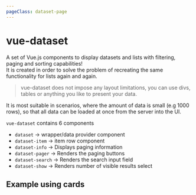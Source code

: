 ```yaml
---
pageClass: dataset-page
---
```


# vue-dataset

A set of Vue.js components to display datasets and lists with filtering, paging and sorting capabilities!  
It is created in order to solve the problem of recreating the same functionality for lists again and again.

> vue-dataset does not impose any layout limitations, you can use divs, tables or anything you like to present your data.

It is most suitable in scenarios, where the amount of data is small (e.g 1000 rows), so that all data can be loaded at once from the server into the UI.

`vue-dataset` contains 6 components
- `dataset` &rarr; wrapper/data provider component
- `dataset-item` &rarr; item row component
- `dataset-info` &rarr; Displays paging information
- `dataset-pager` &rarr; Renders the paging buttons
- `dataset-search` &rarr; Renders the search input field
- `dataset-show` &rarr; Renders number of visible results select 

<!-- `dataset` is the wrapper component that acts as the provider of the data and methods to the child components.
It also accepts a number of options that have to do with how the data is filtered, searched and sorted.

`dataset-item` is the component that is responsible for displaying the data row.
It uses slots so you are free to use a table row `tr` a `div` an `li` or anything you like. -->

<h2 class="mb-4">Example using cards</h2>

<Example1 />